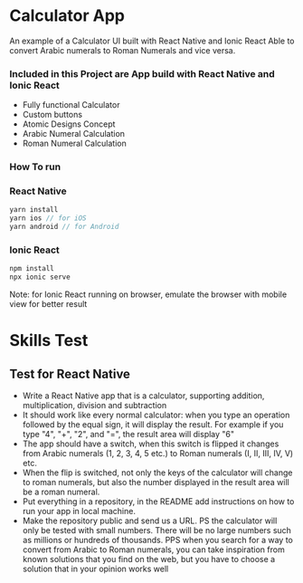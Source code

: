 # Calculator App
An example of a Calculator UI built with React Native and Ionic React
Able to convert Arabic numerals to Roman Numerals and vice versa.


### Included in this Project are App build with React Native and Ionic React
* Fully functional Calculator
* Custom buttons
* Atomic Designs Concept
* Arabic Numeral Calculation
* Roman Numeral Calculation

### How To run

### React Native

```javascript
yarn install
yarn ios // for iOS
yarn android // for Android
```
### Ionic React

```javascript
npm install
npx ionic serve
```


Note: for Ionic React running on browser, emulate the browser with mobile view for better result



# Skills Test
## Test for React Native
* Write a React Native app that is a calculator, supporting addition, multiplication, division and subtraction
* It should work like every normal calculator: when you type an operation followed by the equal sign, it will display the result. For example if you type "4", "+", "2", and "=", the result area will display "6"
* The app should have a switch, when this switch is flipped it changes from Arabic numerals (1, 2, 3, 4, 5 etc.) to Roman numerals (I, II, III, IV, V) etc.
* When the flip is switched, not only the keys of the calculator will change to roman numerals, but also the number displayed in the result area will be a roman numeral.
* Put everything in a repository, in the README add instructions on how to run your app in local machine.
* Make the repository public and send us a URL.
PS the calculator will only be tested with small numbers. There will be no large numbers such as millions or hundreds of thousands.
PPS when you search for a way to convert from Arabic to Roman numerals, you can take inspiration from known solutions that you find on the web, but you have to choose a solution that in your opinion works well